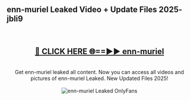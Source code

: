 <h2>enn-muriel Leaked Video + Update Files 2025- jbli9</h2>
<br>
<div align="center">
<h2><a href="https://libra.edu.pl?enn-muriel" rel="nofollow">🔴 CLICK HERE 🌐==►► enn-muriel</a></h2>
<br>
Get enn-muriel leaked all content. Now you can access all videos and pictures of enn-muriel Leaked. New Updated Files 2025!
<br>
<br>
<a href="https://libra.edu.pl?enn-muriel" rel="nofollow" data-target="animated-image.originalLink"><img src="https://i.ibb.co.com/WyWwxjT/player-gif2.gif" alt="enn-muriel Leaked OnlyFans" style="max-width: 100%; display: inline-block;" data-target="animated-image.originalImage"></a>
</div>
<br>